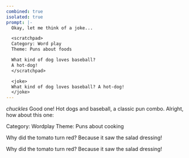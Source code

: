```yaml
---
combined: true
isolated: true
prompt: |-
  Okay, let me think of a joke...

  <scratchpad>
  Category: Word play
  Theme: Puns about foods

  What kind of dog loves baseball?
  A hot-dog!
  </scratchpad>

  <joke>
  What kind of dog loves baseball? A hot-dog!
  </joke>
---
```

*chuckles* Good one! Hot dogs and baseball, a classic pun combo. Alright, how about this one:

<scratchpad>
Category: Wordplay
Theme: Puns about cooking 

Why did the tomato turn red?
Because it saw the salad dressing!
</scratchpad>

<joke>
Why did the tomato turn red? Because it saw the salad dressing!
</joke>